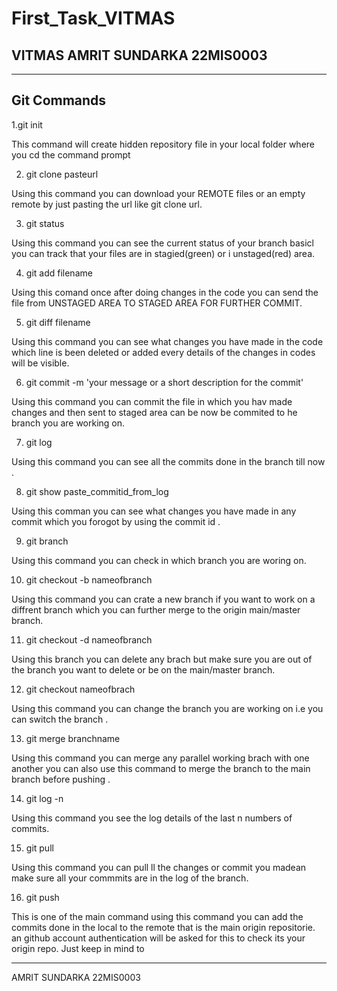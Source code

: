 # First_Task_VITMAS
VITMAS
AMRIT SUNDARKA 22MIS0003
-----------------------------------------------------------------------------------------------------------------------------------------------------------------------

------------
Git Commands
------------

1.git init

This command will create hidden repository file in your local folder where you cd the command prompt

2. git clone pasteurl

Using this command you can download your REMOTE files or an empty remote by just pasting the url like git clone url.

3. git status

Using this command you can see the current status of your branch basicl you can track that your files are in stagied(green) or i unstaged(red) area.

4. git add filename

Using this comand once after doing changes in the code you can send the file from UNSTAGED AREA TO STAGED AREA FOR FURTHER COMMIT.

5. git diff filename

Using this command you can see what changes you have made in the code which line is been deleted or added every details of the changes in codes will be visible.

6. git commit -m 'your message or a short description for the commit'

Using this command you can commit the file in which you hav made changes and then sent to staged area can be now be commited to he branch you are working on.

7. git log

Using this command you can see all the commits done in the branch till now .

8. git show paste_commitid_from_log

Using this comman you can see what changes you have made in any commit which you forogot by using the commit id .

9. git branch

Using this command you can check in which branch you are woring on.

10. git checkout -b nameofbranch

Using this command you can crate a new branch if you want to work on a diffrent branch which you can further merge to the origin main/master branch.

11. git checkout -d nameofbranch

Using this branch you can delete any brach but make sure you are out of the branch you want to delete or be on the main/master branch.

12. git checkout nameofbrach

Using this command you can change the branch you are working on i.e you can switch the branch .

13. git merge branchname

Using this command you can merge any parallel working brach with one another you can also use this command to merge the branch to the main branch before pushing .

14. git log -n

Using this command you see the log details of the last n numbers of commits.

15. git pull

Using this command you can pull ll the changes or commit you madean make sure all your commmits are in the log of the branch.

16. git push

This is one of the main command using this command you can add the commits done in the local to the remote that is the main origin repositorie. an github account authentication will be asked for this to check its your origin repo. Just keep in mind to

-----------------------------------------------------------------------------------------------------------------------------------------------------------------------
AMRIT SUNDARKA 22MIS0003
